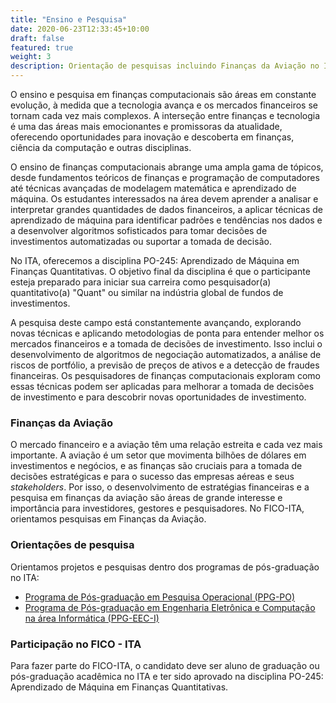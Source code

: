 ```yaml
---
title: "Ensino e Pesquisa"
date: 2020-06-23T12:33:45+10:00
draft: false
featured: true
weight: 3
description: Orientação de pesquisas incluindo Finanças da Aviação no ITA
---
```


O ensino e pesquisa em finanças computacionais são áreas em constante evolução, à medida que a tecnologia avança e os mercados financeiros se tornam cada vez mais complexos. A interseção entre finanças e tecnologia é uma das áreas mais emocionantes e promissoras da atualidade, oferecendo oportunidades para inovação e descoberta em finanças, ciência da computação e outras disciplinas.

O ensino de finanças computacionais abrange uma ampla gama de tópicos, desde fundamentos teóricos de finanças e programação de computadores até técnicas avançadas de modelagem matemática e aprendizado de máquina. Os estudantes interessados na área devem aprender a analisar e interpretar grandes quantidades de dados financeiros, a aplicar técnicas de aprendizado de máquina para identificar padrões e tendências nos dados e a desenvolver algoritmos sofisticados para tomar decisões de investimentos automatizadas ou suportar a tomada de decisão.

No ITA, oferecemos a disciplina PO-245: Aprendizado de Máquina em Finanças Quantitativas. O objetivo final da disciplina é que o participante esteja preparado para iniciar sua carreira como pesquisador(a) quantitativo(a) "Quant" ou similar na indústria global de fundos de investimentos.

A pesquisa deste campo está constantemente avançando, explorando novas técnicas e aplicando metodologias de ponta para entender melhor os mercados financeiros e a tomada de decisões de investimento. Isso inclui o desenvolvimento de algoritmos de negociação automatizados, a análise de riscos de portfólio, a previsão de preços de ativos e a detecção de fraudes financeiras. Os pesquisadores de finanças computacionais exploram como essas técnicas podem ser aplicadas para melhorar a tomada de decisões de investimento e para descobrir novas oportunidades de investimento.

### Finanças da Aviação

O mercado financeiro e a aviação têm uma relação estreita e cada vez mais importante. A aviação é um setor que movimenta bilhões de dólares em investimentos e negócios, e as finanças são cruciais para a tomada de decisões estratégicas e para o sucesso das empresas aéreas e seus *stakeholders*. Por isso, o desenvolvimento de estratégias financeiras e a pesquisa em finanças da aviação são áreas de grande interesse e importância para investidores, gestores e pesquisadores. No FICO-ITA, orientamos pesquisas em Finanças da Aviação.

### Orientações de pesquisa

Orientamos projetos e pesquisas dentro dos programas de pós-graduação no ITA:

- [Programa de Pós-graduação em Pesquisa Operacional (PPG-PO)](https://www.unifesp.br/campus/sjc/ppgpo)
- [Programa de Pós-graduação em Engenharia Eletrônica e Computação na área Informática (PPG-EEC-I)](http://www.ita.br/posgrad/pgeec)

### Participação no FICO - ITA

Para fazer parte do FICO-ITA, o candidato deve ser aluno de graduação ou pós-graduação acadêmica no ITA e ter sido aprovado na disciplina PO-245: Aprendizado de Máquina em Finanças Quantitativas.
